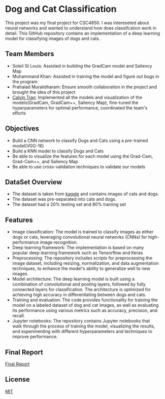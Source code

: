 
# Dog and Cat Classification

This project was my final project for CSC4850. I was intereseted about neural networks and wanted to understand how does classifcation work in detail. This GitHub repository contains an implementation of a deep learning model for classifying images of dogs and cats. 
## Team Members
* Soleil St Louis: Assisted in building the GradCam model and Saliency Map
* Muhammand Khan: Assisted in training the model and figure out bugs in the program
* Prahalad Muralidharam: Ensure smooth collaboration in the project and brought the idea of this project
* [Calvin Tran](https://github.com/CalvinDoesCS): Implemented all the models and visualization of the models(GradCam, GradCam++, Saliency Map), fine-tuned the hyperparameters for optimal performance, coordinated the team's efforts
## Objectives
* Build a CNN network to classify Dogs and Cats using a pre-trained model(VGG-16)
* Build a KNN model to classify Dogs and Cats 
* Be able to visualize the features for each model using the Grad-Cam, Grad-Cam++, and Saliency Map
* Be able to use cross-validation techniques to validate our models

## DataSet Overview
* The dataset is taken from [kaggle](https://www.kaggle.com/datasets/chetankv/dogs-cats-images) and contains images of cats and dogs.
* The dataset was pre-separated into cats and dogs.
* The dataset had a 20% testing set and 80% training set

## Features
* Image classification: The model is trained to classify images as either dogs or cats, leveraging convolutional neural networks (CNNs) for high-performance image recognition.
* Deep learning framework: The implementation is based on many popular deep learning framework such as Tensorflow and Keras
* Preprocessing: The repository includes scripts for preprocessing the image dataset, including resizing, normalization, and data augmentation techniques, to enhance the model's ability to generalize well to new images.
* Model architecture: The deep learning model is built using a combination of convolutional and pooling layers, followed by fully connected layers for classification. The architecture is optimized for achieving high accuracy in differentiating between dogs and cats.
* Training and evaluation: The code provides functionality for training the model on a labeled dataset of dog and cat images, as well as evaluating its performance using various metrics such as accuracy, precision, and recall.
* Jupyter notebooks: The repository contains Jupyter notebooks that walk through the process of training the model, visualizing the results, and experimenting with different hyperparameters and techniques to improve performance.
## Final Report

[Final Report](FinalReport.pdf)

## License

[MIT](https://choosealicense.com/licenses/mit/)
